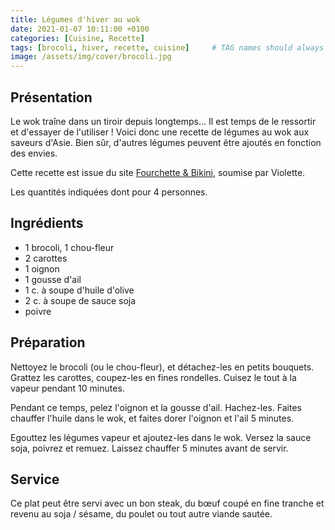 ```yaml
---
title: Légumes d'hiver au wok
date: 2021-01-07 10:11:00 +0100
categories: [Cuisine, Recette]
tags: [brocoli, hiver, recette, cuisine]     # TAG names should always be lowercase
image: /assets/img/cover/brocoli.jpg
---
```


## Présentation
Le wok traîne dans un tiroir depuis longtemps... Il est temps de le ressortir et d'essayer de l'utiliser ! Voici donc une recette de légumes au wok aux saveurs d'Asie. Bien sûr, d'autres légumes peuvent être ajoutés en fonction des envies.

Cette recette est issue du site [Fourchette & Bikini](https://www.fourchette-et-bikini.fr/recettes/recettes-minceur/wok-de-legumes-dautomne-a-la-sauce-soja.html), soumise par Violette.

Les quantités indiquées dont pour 4 personnes.

## Ingrédients
* 1 brocoli, 1 chou-fleur
* 2 carottes
* 1 oignon
* 1 gousse d'ail
* 1 c. à soupe d'huile d'olive
* 2 c. à soupe de sauce soja
* poivre

## Préparation
Nettoyez le brocoli (ou le chou-fleur), et détachez-les en petits bouquets. Grattez les carottes, coupez-les en fines rondelles. Cuisez le tout à la vapeur pendant 10 minutes.

Pendant ce temps, pelez l'oignon et la gousse d'ail. Hachez-les. Faites chauffer l'huile dans le wok, et faites dorer l'oignon et l'ail 5 minutes.

Egouttez les légumes vapeur et ajoutez-les dans le wok. Versez la sauce soja, poivrez et remuez. Laissez chauffer 5 minutes avant de servir.

## Service
Ce plat peut être servi avec un bon steak, du bœuf coupé en fine tranche et revenu au soja / sésame, du poulet ou tout autre viande sautée.  